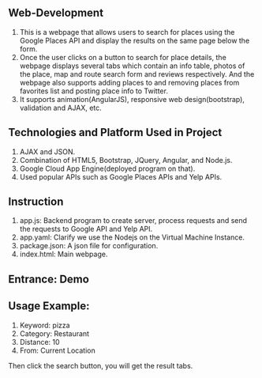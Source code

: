 ## Web-Development
1. This is a webpage that allows users to search for places using the Google Places API and display the results on the same page below the form. 
2. Once the user clicks on a button to search for place details, the webpage displays several tabs which contain an info table, photos of the place, map and route search form and reviews respectively. And the webpage also supports adding places to and removing places from favorites list and posting place info to Twitter. 
3. It supports animation(AngularJS), responsive web design(bootstrap), validation and AJAX, etc.

## Technologies and Platform Used in Project
1. AJAX and JSON.
2. Combination of HTML5, Bootstrap, JQuery, Angular, and Node.js.
3. Google Cloud App Engine(deployed program on that).
4. Used popular APIs such as Google Places APIs and Yelp APIs.

## Instruction
1. app.js: Backend program to create server, process requests and send the requests to Google API and Yelp API.
2. app.yaml: Clarify we use the Nodejs on the Virtual Machine Instance.
3. package.json: A json file for configuration.
4. index.html: Main webpage.

## Entrance: <a srf="http://my-project-95670-571-hw8.appspot.com"> Demo </a> 

## Usage Example:
1. Keyword: pizza
2. Category: Restaurant
3. Distance: 10
4. From: Current Location

Then click the search button, you will get the result tabs.
